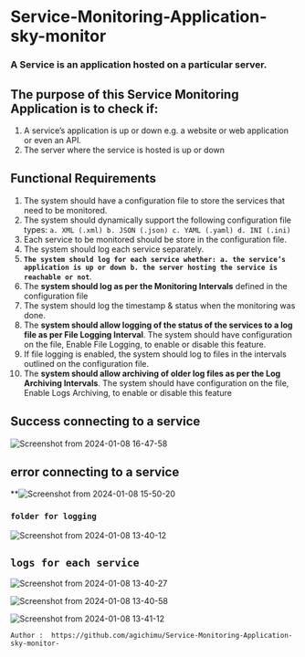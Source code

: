 # **Service-Monitoring-Application-sky-monitor**
### A Service is an application hosted on a particular server. 
## The purpose of this Service Monitoring Application is to check if:
1. A service’s application is up or down e.g. a website or web application or even an API.
2. The server where the service is hosted is up or down
## Functional Requirements
1. The system should have a configuration file to store the services that need to be monitored.
2. The system should dynamically support the following configuration file types:
   `a. XML (.xml)
   b. JSON (.json)
   c. YAML (.yaml)
   d. INI (.ini)`
3. Each service to be monitored should be store in the configuration file.
4. The system should log each service separately.
5. **`The system should log for each service whether:
   a. the service’s application is up or down
   b. the server hosting the service is reachable or not`**.
6. The **system should log as per the Monitoring Intervals** defined in the configuration file
7. The system should log the timestamp & status when the monitoring was done.
8. The **system should allow logging of the status of the services to a log file as per File Logging
   Interval**. The system should have configuration on the file, Enable File Logging, to enable
   or disable this feature.
9. If file logging is enabled, the system should log to files in the intervals outlined on the
   configuration file.
10. The **system should allow archiving of older log files as per the Log Archiving Intervals**. The
    system should have configuration on the file, Enable Logs Archiving, to enable or disable
    this feature

## Success connecting to a service 
![Screenshot from 2024-01-08 16-47-58](https://github.com/agichimu/Service-Monitoring-Application-sky-monitor-/assets/97959452/032b2184-23c6-4609-afe3-b60ab14ccf9f)


## error connecting to a service
**![Screenshot from 2024-01-08 15-50-20](https://github.com/agichimu/Service-Monitoring-Application-sky-monitor-/assets/97959452/67b9a5e7-1249-40a4-bf01-ab9c9e7d1bf1)


### `folder for logging`  
![Screenshot from 2024-01-08 13-40-12](https://github.com/agichimu/Service-Monitoring-Application-sky-monitor-/assets/97959452/acae62ad-8d12-42a2-988c-b8a3e581ce0d)


## `logs for each service` 
![Screenshot from 2024-01-08 13-40-27](https://github.com/agichimu/Service-Monitoring-Application-sky-monitor-/assets/97959452/abcae61b-74a0-498c-bcd3-1da98779d93b)

![Screenshot from 2024-01-08 13-40-58](https://github.com/agichimu/Service-Monitoring-Application-sky-monitor-/assets/97959452/2c6273b5-1cd6-4392-b77d-db64546b8d32)


![Screenshot from 2024-01-08 13-41-12](https://github.com/agichimu/Service-Monitoring-Application-sky-monitor-/assets/97959452/89ca2935-21ec-4aa8-899f-0c021e3c8134)

````
Author :  https://github.com/agichimu/Service-Monitoring-Application-sky-monitor-
````
